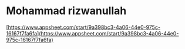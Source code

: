 # Mohammad rizwanullah

[https://www.appsheet.com/start/9a398bc3-4a06-44e0-975c-16167f7fa6fa](https://www.appsheet.com/start/9a398bc3-4a06-44e0-975c-16167f7fa6fa)
